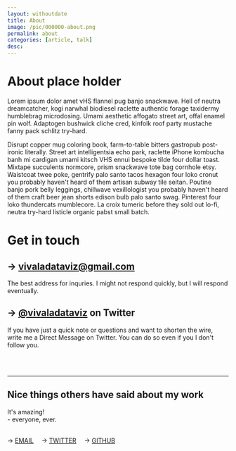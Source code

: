 ```yaml
---
layout: withoutdate
title: About
image: /pic/000000-about.png
permalink: about
categories: [article, talk]
desc:
---
```



# About place holder

Lorem ipsum dolor amet vHS flannel pug banjo snackwave. Hell of neutra dreamcatcher, kogi narwhal biodiesel raclette authentic forage taxidermy humblebrag microdosing. Umami aesthetic affogato street art, offal enamel pin wolf. Adaptogen bushwick cliche cred, kinfolk roof party mustache fanny pack schlitz try-hard.

Disrupt copper mug coloring book, farm-to-table bitters gastropub post-ironic literally. Street art intelligentsia echo park, raclette iPhone kombucha banh mi cardigan umami kitsch VHS ennui bespoke tilde four dollar toast. Mixtape succulents normcore, prism snackwave tote bag cornhole etsy. Waistcoat twee poke, gentrify palo santo tacos hexagon four loko cronut you probably haven't heard of them artisan subway tile seitan. Poutine banjo pork belly leggings, chillwave vexillologist you probably haven't heard of them craft beer jean shorts edison bulb palo santo swag. Pinterest four loko thundercats mumblecore. La croix tumeric before they sold out lo-fi, neutra try-hard listicle organic pabst small batch.


# Get in touch

## &rarr;  [vivaladataviz@gmail.com](mailto:vivaladataviz@gmail.com)
The best address for inquries. I might not respond quickly, but  I will respond eventually.

## &rarr;  [@vivaladataviz](https://twitter.com/vivaladataviz) on Twitter
If you have just a quick note or questions and want to shorten the wire, write me a Direct Message on Twitter. You can do so even if you I don't follow you.


<br><br>
<hr>
<h2>Nice things others have said about my work</h2>
<p>It's amazing! <br>
- everyone, ever.
</p>

<br>

<div class="sidebar-text">
  &rarr; <a href="mailto:vivaladataviz@gmail.com">EMAIL</a>&emsp;
  &rarr; <a href="https://twitter.com/vivaladataviz" target="_blank">TWITTER</a>&emsp;
  &rarr; <a href="https://github.com/vivaladataviz" target="_blank">GITHUB</a>&emsp;
</div><br>
